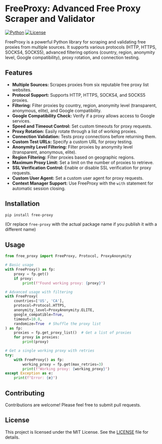
# FreeProxy: Advanced Free Proxy Scraper and Validator

[![Python](https://img.shields.io/badge/python-3.6+-blue.svg)](https://www.python.org/)
[![License](https://img.shields.io/badge/license-MIT-green.svg)](LICENSE)

FreeProxy is a powerful Python library for scraping and validating free proxies from multiple sources. It supports various protocols (HTTP, HTTPS, SOCKS4, SOCKS5), advanced filtering options (country, region, anonymity level, Google compatibility), proxy rotation, and connection testing.

## Features

- **Multiple Sources:** Scrapes proxies from six reputable free proxy list websites.
- **Protocol Support:** Supports HTTP, HTTPS, SOCKS4, and SOCKS5 proxies.
- **Filtering:** Filter proxies by country, region, anonymity level (transparent, anonymous, elite), and Google compatibility.
- **Google Compatibility Check:** Verify if a proxy allows access to Google services.
- **Speed and Timeout Control:**  Set custom timeouts for proxy requests.
- **Proxy Rotation:** Easily rotate through a list of working proxies.
- **Connection Validation:**  Tests proxy connections before returning them.
- **Custom Test URLs:**  Specify a custom URL for proxy testing.
- **Anonymity Level Filtering:** Filter proxies by anonymity level (transparent, anonymous, elite).
- **Region Filtering:** Filter proxies based on geographic regions.
- **Maximum Proxy Limit:** Set a limit on the number of proxies to retrieve.
- **SSL Verification Control:** Enable or disable SSL verification for proxy requests.
- **Custom User Agent:** Set a custom user agent for proxy requests.
- **Context Manager Support:** Use FreeProxy with the `with` statement for automatic session closing.

## Installation

```bash
pip install free-proxy
```

(Or replace `free-proxy` with the actual package name if you publish it with a different name)

## Usage

```python
from free_proxy import FreeProxy, Protocol, ProxyAnonymity

# Basic usage
with FreeProxy() as fp:
    proxy = fp.get()
    if proxy:
        print(f"Found working proxy: {proxy}")

# Advanced usage with filtering
with FreeProxy(
    countries=['US', 'CA'],
    protocol=Protocol.HTTPS,
    anonymity_level=ProxyAnonymity.ELITE,
    google_compatible=True,
    timeout=10.0,
    randomize=True  # Shuffle the proxy list
) as fp:
    proxies = fp.get_proxy_list()  # Get a list of proxies
    for proxy in proxies:
        print(proxy)

# Get a single working proxy with retries
try:
    with FreeProxy() as fp:
        working_proxy = fp.get(max_retries=3)
        print(f"Working proxy: {working_proxy}")
except Exception as e:
    print(f"Error: {e}")
```

## Contributing

Contributions are welcome! Please feel free to submit pull requests.

## License

This project is licensed under the MIT License. See the [LICENSE](LICENSE) file for details.
